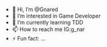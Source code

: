 - 👋 Hi, I’m @Gnared
- 👀 I’m interested in Game Developer
- 🌱 I’m currently learning TDD 
- 📫 How to reach me IG:g_nar
- ⚡ Fun fact: ...


